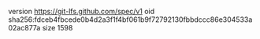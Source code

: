 version https://git-lfs.github.com/spec/v1
oid sha256:fdceb4fbcede0b4d2a3f1f4bf061b9f72792130fbbdccc86e304533a02ac877a
size 1598
